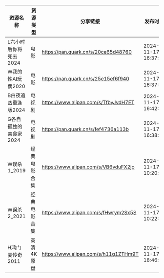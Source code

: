| 资源名称          | 资源类型   | 分享链接                                 | 发布时间                |
| ------------- | ------ | ------------------------------------ | ------------------- |
| L六小时后你将死去2024 | 电影     | https://pan.quark.cn/s/20ce65d48760  | 2024-11-17 16:37:05 |
| W我的性AI玩偶2020  | 电影     | https://pan.quark.cn/s/25e15ef6f940  | 2024-11-17 16:37:36 |
| B白夜追凶重逢版2024  | 电视剧    | https://www.alipan.com/s/TfbyJvdH7ET | 2024-11-17 16:42:09 |
| G各自孤独的美食家2024 | 电视剧    | https://pan.quark.cn/s/fef4736a113b  | 2024-11-17 16:38:07 |
| W误杀1_2019     | 经典电影合集 | https://www.alipan.com/s/VB6vduFX2jo | 2024-11-17 10:20:09 |
| W误杀2_2021     | 经典电影合集 | https://www.alipan.com/s/fHwrym2Sx5S | 2024-11-17 10:22:10 |
| H鸿门宴传奇2011    | 高清4K原盘 | https://www.alipan.com/s/h11g1ZTHm9T | 2024-11-17 18:46:07 |
